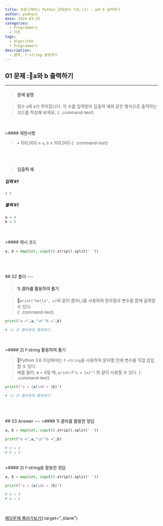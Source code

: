 ```yaml
---
title: 프로그래머스 Python 코테준비 기초 (2) - a와 b 출력하기
author: yeahyun
date: 2024-03-25
categories:
  - Programmers
  - 기초
tags:
  - Algorithm
  - Programmers
description:
  - 콤마, f-string 활용하기
---
```

## 01 문제 :a와 b 출력하기

---
>#### 문제 설명

>정수 `a`와 `b`가 주어집니다. 각 수를 입력받아 입출력 예와 같은 형식으로 출력하는 코드를 작성해 보세요.
{: .command-text}
<BR>
<BR>
>#### 제한사항

>• 100,000 ≤ `a`, `b` ≤ 100,000
{: .command-text}
<BR>
<BR>

>#### 입출력 예

##### 입력 #1
```python
4 5
```

##### 출력 #1
```python
a = 4
b = 5
```
<BR>
<br>
>#### 제시 코드

```python
a, b = map(int, input().strip().split(' '))
```

<br>
<br>
<BR>
## 02 풀이 
---

>#### 1) 콤마를 활용하여 풀기

>`print("hello", x)`와 같이 콤마(,)를 사용하여 문자열과 변수를 함께 출력할 수 있다.  
{: .command-text}

```python
print("a =",a,"\n""b =",b)

# \n 은 줄바꿈에 활용된다.
```

<br>
<br>
>#### 2) f-string 활용하여 풀기

>Python 3.6 이상에서는 `f-string`을 사용하여 문자열 안에 변수를 직접 삽입할 수 있다.  
>예를 들어, a = 4일 때, `print(f"a = {a}")` 와 같이 사용할 수 있다.
{: .command-text}

```python
print(f"a = {a}\nb = {b}")

# \n 은 줄바꿈에 활용된다.
```

<br>

<BR>
<br>
## 03 Answer
---
>#### 1) 콤마를 활용한 정답

```python
a, b = map(int, input().strip().split(' '))

print("a =",a,"\n""b =",b)

# a = 4
# b = 5
```

<br>
>#### 2) f-string을 활용한 정답

```python
a, b = map(int, input().strip().split(' '))

print(f"a = {a}\nb = {b}")

# a = 4
# b = 5
```
<br>

[해당문제 풀러가보기](https://school.programmers.co.kr/learn/courses/30/lessons/181951){:target="_blank"}